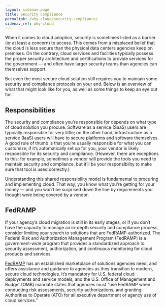 ```yaml
---
layout: sidenav-page
title: Security Compliance
permalink: /why-cloud/security-compliance/
sidenav_ref: why-cloud
---
```


When it comes to cloud adoption, security is sometimes listed as a barrier (or at least a concern) to access. This comes from a misplaced belief that the cloud is less secure than the physical data centers agencies keep on premises. On the contrary, cloud services and facilities typically possess the proper security architecture and certifications to provide services for the government — and often have larger security teams than agencies can themselves support. 

But even the most secure cloud solution still requires you to maintain some security and compliance protocols on your end. Below is an overview of what that might look like for you, as well as some things to keep an eye out for.

## Responsibilities

The security and compliance you’re responsible for depends on what type of cloud solution you procure. Software as a service (SaaS) users are typically responsible for very little; on the other hand, infrastructure as a service (IaaS) users will have to secure platforms and software themselves. A good rule of thumb is that you’re usually responsible for what you can customize; if it’s automatically set up for you, your vendor is likely responsible for its security and compliance. (However, there are exceptions to this: for example, sometimes a vendor will provide the tools you need to maintain security and compliance, but it’ll be your responsibility to make sure that tool is used correctly.)

Understanding this shared responsibility model is fundamental to procuring and implementing cloud. That way, you know what you’re getting for your money — and you won’t be surprised down the line by requirements you thought were being covered by a vendor. 

## FedRAMP

If your agency’s cloud migration is still in its early stages, or if you don’t have the capacity to manage an in-depth security and compliance process, consider limiting your search to solutions that are FedRAMP-authorized. The Federal Risk and Authorization Management Program (FedRAMP) is a government-wide program that provides a standardized approach to security assessment, authorization, and continuous monitoring for cloud products and services.

[FedRAMP](https://marketplace.fedramp.gov/) has an established marketplace of solutions agencies need, and offers assistance and guidance to agencies as they transition to modern, secure cloud technologies. It’s  mandatory for U.S. federal cloud deployments and service models, and the U.S. Office of Management and Budget (OMB) mandate states that agencies must “use FedRAMP when conducting risk assessments, security authorizations, and granting Authorities to Operate (ATO) for all executive department or agency use of cloud services.”
